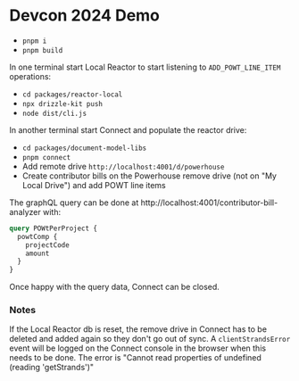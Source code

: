 # Devcon 2024 Demo

- `pnpm i`
- `pnpm build`

In one terminal start Local Reactor to start listening to `ADD_POWT_LINE_ITEM` operations:

- `cd packages/reactor-local`
- `npx drizzle-kit push`
- `node dist/cli.js`

In another terminal start Connect and populate the reactor drive:

- `cd packages/document-model-libs`
- `pnpm connect`
- Add remote drive `http://localhost:4001/d/powerhouse`
- Create contributor bills on the Powerhouse remove drive (not on "My Local Drive") and add POWT line items

The graphQL query can be done at http://localhost:4001/contributor-bill-analyzer with:

```graphql
query POWtPerProject {
  powtComp {
    projectCode
    amount
  }
}
```

Once happy with the query data, Connect can be closed.

### Notes

If the Local Reactor db is reset, the remove drive in Connect has to be deleted and added again so they don't go out of sync.
A `clientStrandsError` event will be logged on the Connect console in the browser when this needs to be done.
The error is "Cannot read properties of undefined (reading 'getStrands')"

